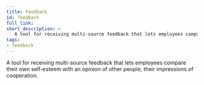 ```yaml
---
title: Feedback
id: feedback
full_link:
short_description: >
   A tool for receiving multi-source feedback that lets employees compare their own self-esteem with an opinion of other people, their impressions of cooperation.
tags:
- feedback
---
```


A tool for receiving multi-source feedback that lets employees compare their own self-esteem with an opinion of other people, their impressions of cooperation.
